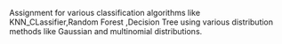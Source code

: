 Assignment for various classification algorithms like KNN_CLassifier,Random Forest ,Decision Tree using various distribution methods like Gaussian and multinomial distributions.
